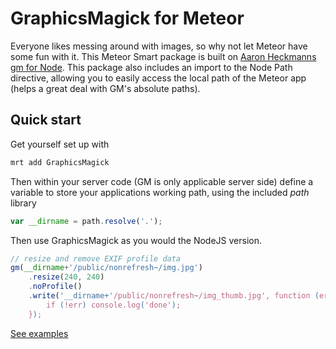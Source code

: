 # GraphicsMagick for Meteor

Everyone likes messing around with images, so why not let Meteor have some fun with it. This Meteor Smart package is built on [Aaron Heckmanns gm for Node](https://github.com/aheckmann/gm). This package also includes an import to the Node Path directive, allowing you to easily access the local path of the Meteor app (helps a great deal with GM's absolute paths).

## Quick start

Get yourself set up with

```js
mrt add GraphicsMagick
```

Then within your server code (GM is only applicable server side) define a variable to store your applications working path, using the included *path* library

```js
var __dirname = path.resolve('.');
```

Then use GraphicsMagick as you would the NodeJS version.

```js
// resize and remove EXIF profile data
gm(__dirname+'/public/nonrefresh~/img.jpg')
    .resize(240, 240)
    .noProfile()
	.write('__dirname+'/public/nonrefresh~/img_thumb.jpg', function (err) {
  		if (!err) console.log('done');
	});
```

[See examples](https://github.com/aheckmann/gm/blob/master/README.md)